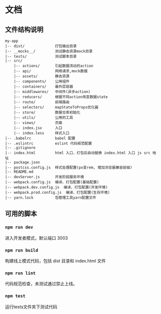 # 文档

## 文件结构说明

```
my-app
|-- dist/              打包输出目录
|-- __mocks__/         测试静态资源mock目录
|-- tests/             测试脚本目录
|-- src/
    |-- actions/       引起数据流动的action
    |-- api/           网络请求,mock数据
    |-- assets/        静态资源
    |-- components/    公用组件
    |-- containers/    最外层容器
    |-- middlewares/   中间件(异步action)
    |-- reducers/      根据不同action改变数据state
    |-- route/         前端路由
    |-- selectors/     mapStateToProps优化器
    |-- store/         数据仓库初始化
    |-- utils/         公用的工具
    |-- views/         页面
    |-- index.jsx      入口
    |-- index.less     样式入口
|-- .babelrc           babel 配置
|-- .eslintrc          eslint 代码规范配置
|-- .gitignore
|-- index.html         html 入口，打包后自动替换 index.html 入口 js src 地址
|-- package.json
|-- postcss.config.js  样式处理配置(px变rem, 增加浏览器兼容前缀)
|-- README.md
|-- devServer.js       开发阶段服务环境
|-- webpack.config.js  编译、打包配置(基础配置)
|-- webpack.dev.config.js  编译、打包配置(开发环境)
|-- webpack.prod.config.js  编译、打包配置(生存环境)
|-- yarn.lock          包管理工具yarn配置文件
```

## 可用的脚本

### `npm run dev`

进入开发者模式，默认端口 3003

### `npm run build`

构建线上模式代码，包括 dist 目录和 index.html 文件

### `npm run lint`

代码规范检查，未测试通过禁止上线。

### `npm test`

运行tests文件夹下测试代码
